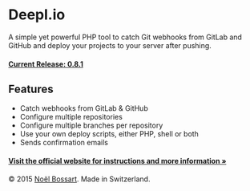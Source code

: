 # Deepl.io

A simple yet powerful PHP tool to catch Git webhooks from GitLab and GitHub and deploy your projects to your server after pushing.

#### [Current Release: 0.8.1](https://github.com/noelboss/deepl.io/archive/0.8.1.zip)

## Features

* Catch webhooks from GitLab & GitHub
* Configure multiple repositories
* Configure multiple branches per repository
* Use your own deploy scripts, either PHP, shell or both
* Sends confirmation emails

#### [Visit the official website for instructions and more information »](http://deepl.io)

© 2015 [Noël Bossart](http://noelboss.com). Made in Switzerland.
